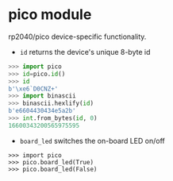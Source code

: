 # pico module

rp2040/pico device-specific functionality.

- `id` returns the device's unique 8-byte id

```py
>>> import pico
>>> id=pico.id()
>>> id
b'\xe6`D0CNZ+'
>>> import binascii
>>> binascii.hexlify(id)
b'e6604430434e5a2b'
>>> int.from_bytes(id, 0)
16600343200565975595
```

- `board_led` switches the on-board LED on/off

```
>>> import pico
>>> pico.board_led(True)
>>> pico.board_led(False)
```